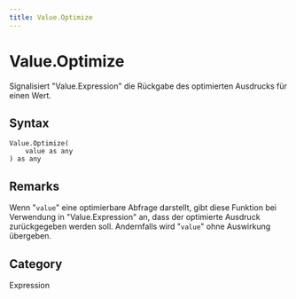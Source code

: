 ```yaml
---
title: Value.Optimize
---
```


# Value.Optimize


Signalisiert &#34;Value.Expression&#34; die Rückgabe des optimierten Ausdrucks für einen Wert.


## Syntax

```powerquery
Value.Optimize(
    value as any
) as any
```


## Remarks

Wenn "<code>value</code>" eine optimierbare Abfrage darstellt, gibt diese Funktion bei Verwendung in "Value.Expression" an, dass der optimierte Ausdruck zurückgegeben werden soll. Andernfalls wird "<code>value</code>" ohne Auswirkung übergeben.



## Category
Expression
